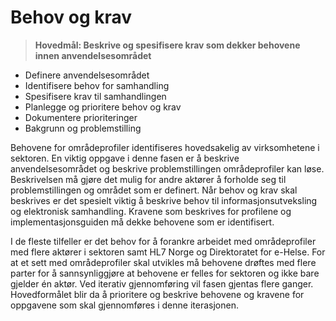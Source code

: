 # Behov og krav

> **Hovedmål: Beskrive og spesifisere krav som dekker behovene innen anvendelsesområdet**

* Definere anvendelsesområdet
* Identifisere behov for samhandling
* Spesifisere krav til samhandlingen
* Planlegge og prioritere behov og krav
* Dokumentere prioriteringer
* Bakgrunn og problemstilling

Behovene for områdeprofiler identifiseres hovedsakelig av virksomhetene i sektoren. En viktig oppgave i denne fasen er å beskrive anvendelsesområdet og beskrive problemstillingen områdeprofiler kan løse. Beskrivelsen må gjøre det mulig for andre aktører å forholde seg til problemstillingen og området som er definert.
Når behov og krav skal beskrives er det spesielt viktig å beskrive behov til informasjonsutveksling og elektronisk samhandling. Kravene som beskrives for profilene og implementasjonsguiden må dekke behovene som er identifisert.

I de fleste tilfeller er det behov for å forankre arbeidet med områdeprofiler med flere aktører i sektoren samt HL7 Norge og Direktoratet for e-Helse. For at et sett med områdeprofiler skal utvikles må behovene drøftes med flere parter for å sannsynliggjøre at behovene er felles for sektoren og ikke bare gjelder én aktør.
Ved iterativ gjennomføring vil fasen gjentas flere ganger. Hovedformålet blir da å prioritere og beskrive behovene og kravene for oppgavene som skal gjennomføres i denne iterasjonen.
